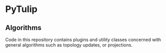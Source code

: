 # PyTulip

## Algorithms

Code in this repository contains plugins and utility classes concerned with general algorithms such as topology updates, or projections.
